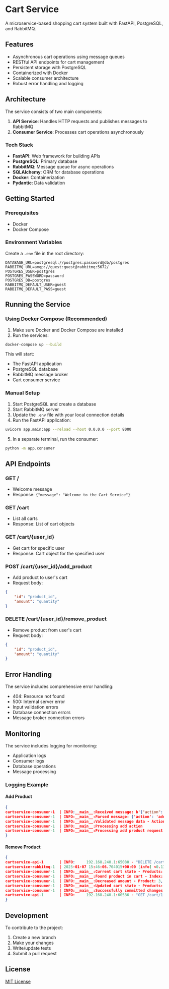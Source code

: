 # Cart Service

A microservice-based shopping cart system built with FastAPI, PostgreSQL, and RabbitMQ.

## Features

- Asynchronous cart operations using message queues
- RESTful API endpoints for cart management
- Persistent storage with PostgreSQL
- Containerized with Docker
- Scalable consumer architecture
- Robust error handling and logging

## Architecture

The service consists of two main components:
1. **API Service**: Handles HTTP requests and publishes messages to RabbitMQ
2. **Consumer Service**: Processes cart operations asynchronously

### Tech Stack

- **FastAPI**: Web framework for building APIs
- **PostgreSQL**: Primary database
- **RabbitMQ**: Message queue for async operations
- **SQLAlchemy**: ORM for database operations
- **Docker**: Containerization
- **Pydantic**: Data validation

## Getting Started

### Prerequisites

- Docker
- Docker Compose

### Environment Variables

Create a `.env` file in the root directory:
```env
DATABASE_URL=postgresql://postgres:password@db/postgres
RABBITMQ_URL=amqp://guest:guest@rabbitmq:5672/
POSTGRES_USER=postgres
POSTGRES_PASSWORD=password
POSTGRES_DB=postgres
RABBITMQ_DEFAULT_USER=guest
RABBITMQ_DEFAULT_PASS=guest
```

## Running the Service

### Using Docker Compose (Recommended)

1. Make sure Docker and Docker Compose are installed
2. Run the services:
```bash
docker-compose up --build
```

This will start:
- The FastAPI application
- PostgreSQL database
- RabbitMQ message broker
- Cart consumer service

### Manual Setup

1. Start PostgreSQL and create a database
2. Start RabbitMQ server
3. Update the `.env` file with your local connection details
4. Run the FastAPI application:
```bash
uvicorn app.main:app --reload --host 0.0.0.0 --port 8000
```
5. In a separate terminal, run the consumer:
```bash
python -m app.consumer
```

## API Endpoints

### GET /
- Welcome message
- Response: `{"message": "Welcome to the Cart Service"}`

### GET /cart
- List all carts
- Response: List of cart objects

### GET /cart/{user_id}
- Get cart for specific user
- Response: Cart object for the specified user

### POST /cart/{user_id}/add_product
- Add product to user's cart
- Request body:
```json
{
    "id": "product_id",
    "amount": "quantity"
}
```

### DELETE /cart/{user_id}/remove_product
- Remove product from user's cart
- Request body:
```json
{
    "id": "product_id",
    "amount": "quantity"
}
```

## Error Handling

The service includes comprehensive error handling:
- 404: Resource not found
- 500: Internal server error
- Input validation errors
- Database connection errors
- Message broker connection errors

## Monitoring

The service includes logging for monitoring:
- Application logs
- Consumer logs
- Database operations
- Message processing

### Logging Example 
#### Add Product

```json
{
cartservice-consumer-1  | INFO:__main__:Received message: b'{"action": "add", "user_id": 1, "product_id": 3, "amount": 1}'
cartservice-consumer-1  | INFO:__main__:Parsed message: {'action': 'add', 'user_id': 1, 'product_id': 3, 'amount': 1}
cartservice-consumer-1  | INFO:__main__:Validated message data - Action: add, User: 1, Product: 3, Amount: 1
cartservice-consumer-1  | INFO:__main__:Processing add action
cartservice-consumer-1  | INFO:__main__:Processing add product request - User: 1, Product: 3, Amount: 1
}
```


#### Remove Product
```json
{
cartservice-api-1       | INFO:     192.168.240.1:65080 - "DELETE /cart/1/remove_product HTTP/1.1" 202 Accepted
cartservice-rabbitmq-1  | 2025-01-07 15:46:06.704015+00:00 [info] <0.1147.0> closing AMQP connection <0.1147.0> (192.168.240.4:43468 -> 192.168.240.3:5672, vhost: '/', user: 'guest')
cartservice-consumer-1  | INFO:__main__:Current cart state - Products: [2, 3], Amounts: [3, 4]
cartservice-consumer-1  | INFO:__main__:Found product in cart - Index: 1, Current amount: 4
cartservice-consumer-1  | INFO:__main__:Decreased amount - Product: 3, Old: 4, New: 2
cartservice-consumer-1  | INFO:__main__:Updated cart state - Products: [2, 3], Amounts: [3, 2]
cartservice-consumer-1  | INFO:__main__:Successfully committed changes - User: 1, Final cart state: {'_sa_instance_state': <sqlalchemy.orm.state.InstanceState object at 0xfffface28970>}
cartservice-api-1       | INFO:     192.168.240.1:60586 - "GET /cart/1 HTTP/1.1" 200 OK
}
```

## Development

To contribute to the project:
1. Create a new branch
2. Make your changes
3. Write/update tests
4. Submit a pull request



## License

[MIT License](LICENSE) 